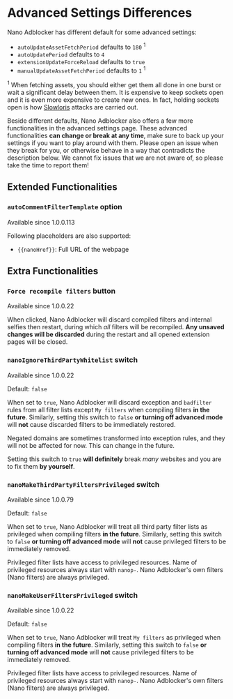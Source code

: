 # Advanced Settings Differences

Nano Adblocker has different default for some advanced settings:
- `autoUpdateAssetFetchPeriod` defaults to `180` <sup>1</sup>
- `autoUpdatePeriod` defaults to `4`
- `extensionUpdateForceReload` defaults to `true`
- `manualUpdateAssetFetchPeriod` defaults to `1` <sup>1</sup>

<sup>1</sup> When fetching assets, you should either get them all done in one
burst or wait a significant delay between them. It is expensive to keep sockets
open and it is even more expensive to create new ones. In fact, holding sockets
open is how
[Slowloris](https://en.wikipedia.org/wiki/Slowloris_(computer_security))
attacks are carried out.

Beside different defaults, Nano Adblocker also offers a few more
functionalities in the advanced settings page. These advanced functionalities
**can change or break at any time**, make sure to back up your settings if you
want to play around with them. Please open an issue when they break for you, or
otherwise behave in a way that contradicts the description below. We cannot fix
issues that we are not aware of, so please take the time to report them!

## Extended Functionalities

### `autoCommentFilterTemplate` option

Available since 1.0.0.113

Following placeholders are also supported:
- `{{nanoHref}}`: Full URL of the webpage

## Extra Functionalities

### `Force recompile filters` button

Available since 1.0.0.22

When clicked, Nano Adblocker will discard compiled filters and internal selfies
then restart, during which *all* filters will be recompiled. **Any unsaved
changes will be discarded** during the restart and all opened extension pages
will be closed.

### `nanoIgnoreThirdPartyWhitelist` switch

Available since 1.0.0.22

Default: `false`

When set to `true`, Nano Adblocker will discard exception and `badfilter` rules
from all filter lists except `My filters` when compiling filters **in the
future**. Similarly, setting this switch to `false` **or turning off advanced
mode** will **not** cause discarded filters to be immediately restored.

Negated domains are sometimes transformed into exception rules, and they will
not be affected for now. This can change in the future.

Setting this switch to `true` **will definitely** break *many* websites and
you are to fix them **by yourself**.

### `nanoMakeThirdPartyFiltersPrivileged` switch

Available since 1.0.0.79

Default: `false`

When set to `true`, Nano Adblocker will treat all third party filter lists as
privileged when compiling filters **in the future**. Similarly, setting
this switch to `false` **or turning off advanced mode** will **not** cause
privileged filters to be immediately removed.

Privileged filter lists have access to privileged resources. Name of
privileged resources always start with `nanop-`. Nano Adblocker's own filters
(Nano filters) are always privileged.

### `nanoMakeUserFiltersPrivileged` switch

Available since 1.0.0.22

Default: `false`

When set to `true`, Nano Adblocker will treat `My filters` as privileged when
compiling filters **in the future**. Similarly, setting this switch to `false`
**or turning off advanced mode** will **not** cause privileged filters to be
immediately removed.

Privileged filter lists have access to privileged resources. Name of
privileged resources always start with `nanop-`. Nano Adblocker's own filters
(Nano filters) are always privileged.
